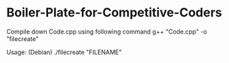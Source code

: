 # Boiler-Plate-for-Competitive-Coders
Compile down Code.cpp using following command
g++ "Code.cpp" -o "filecreate"

Usage:
(Debian) ./filecreate "FILENAME"
